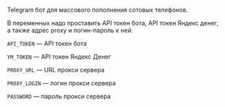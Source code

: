 Telegram бот для массового пополнения сотовых телефонов.

В переменных надо проставить API токен бота, API токен Яндекс денег, а также адрес proxy и логин-пароль к ней.

`API_TOKEN` — API токен бота

`YM_TOKEN` — API токен Яндекс Денег

`PROXY_URL` — URL прокси сервера

`PROXY_LOGIN` — логин прокси сервера

`PASSWORD` — пароль прокси сервера
